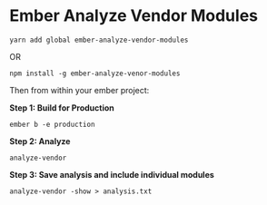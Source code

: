 # Ember Analyze Vendor Modules

`yarn add global ember-analyze-vendor-modules`

OR

`npm install -g ember-analyze-venor-modules`

Then from within your ember project:

**Step 1: Build for Production**

`ember b -e production`

**Step 2: Analyze**

`analyze-vendor`

**Step 3: Save analysis and include individual modules**

`analyze-vendor -show > analysis.txt`
